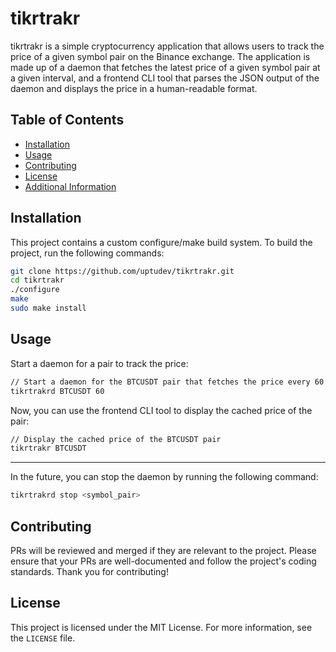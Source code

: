 # tikrtrakr

tikrtrakr is a simple cryptocurrency application that allows users to track the price of a given symbol pair on the Binance exchange. The application is made up of a daemon that fetches the latest price of a given symbol pair at a given interval, and a frontend CLI tool that parses the JSON output of the daemon and displays the price in a human-readable format.

## Table of Contents

* [Installation](#installation)
* [Usage](#usage)
* [Contributing](#contributing)
* [License](#license)
* [Additional Information](#additional-information)

## Installation

This project contains a custom configure/make build system. To build the project, run the following commands:

```bash
git clone https://github.com/uptudev/tikrtrakr.git
cd tikrtrakr
./configure
make
sudo make install
```

## Usage

Start a daemon for a pair to track the price:

```bash
// Start a daemon for the BTCUSDT pair that fetches the price every 60 seconds
tikrtrakrd BTCUSDT 60
```

Now, you can use the frontend CLI tool to display the cached price of the pair:

```bash
// Display the cached price of the BTCUSDT pair
tikrtrakr BTCUSDT
```

___

In the future, you can stop the daemon by running the following command:

```bash
tikrtrakrd stop <symbol_pair>
```
## Contributing

PRs will be reviewed and merged if they are relevant to the project. Please ensure that your PRs are well-documented and follow the project's coding standards. Thank you for contributing!

## License

This project is licensed under the MIT License. For more information, see the `LICENSE` file.
